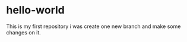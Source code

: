# hello-world
This is my first repository 
i was create one new branch and make some changes on it.
